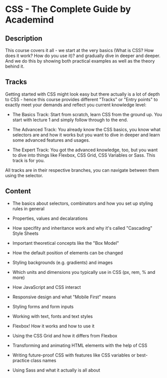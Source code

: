 # CSS - The Complete Guide by Academind

## Description

This course covers it all - we start at the very basics (What is CSS? How does it work? How do you use it)? and gradually dive in deeper and deeper. And we do this by showing both practical examples as well as the theory behind it.

## Tracks

Getting started with CSS might look easy but there actually is a lot of depth to CSS - hence this course provides different "Tracks" or "Entry points" to exactly meet your demands and reflect you current knowledge level:

- The Basics Track: Start from scratch, learn CSS from the ground up. You start with lecture 1 and simply follow through to the end.

- The Advanced Track: You already know the CSS basics, you know what selectors are and how it works but you want to dive in deeper and learn some advanced features and usages.

- The Expert Track: You got the advanced knowledge, too, but you want to dive into things like Flexbox, CSS Grid, CSS Variables or Sass. This track is for you.

All tracks are in their respective branches, you can navigate between them using the selector.

## Content

- The basics about selectors, combinators and how you set up styling rules in general

- Properties, values and decalarations

- How specifity and inheritance work and why it's called "Cascading" Style Sheets

- Important theoretical concepts like the "Box Model"

- How the default position of elements can be changed

- Styling backgrounds (e.g. gradients) and images

- Which units and dimensions you typically use in CSS (px, rem, % and more)

- How JavaScript and CSS interact

- Responsive design and what "Mobile First" means

- Styling forms and form inputs

- Working with text, fonts and text styles

- Flexbox! How it works and how to use it

- Using the CSS Grid and how it differs from Flexbox

- Transforming and animating HTML elements with the help of CSS

- Writing future-proof CSS with features like CSS variables or best-practice class names

- Using Sass and what it actually is all about
